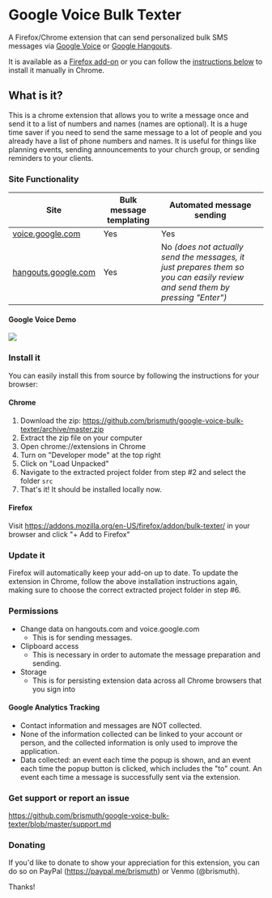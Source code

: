 # Google Voice Bulk Texter
A Firefox/Chrome extension that can send personalized bulk SMS messages via [Google Voice](https://voice.google.com) or [Google Hangouts](https://hangouts.google.com/).

It is available as a [Firefox add-on](https://addons.mozilla.org/en-US/firefox/addon/bulk-texter/) or you can follow the [instructions below](#install-it) to install it manually in Chrome.

## What is it? 
This is a chrome extension that allows you to write a message once and send it to a list of numbers and names (names are optional). It is a huge time saver if you need to send the same message to a lot of people and you already have a list of phone numbers and names. It is useful for things like planning events, sending announcements to your church group, or sending reminders to your clients. 


### Site Functionality
| Site  | Bulk message templating  | Automated message sending  |
|---|---|---|
| [voice.google.com](https://voice.google.com)  | Yes  | Yes  |
| [hangouts.google.com](https://hangouts.google.com/)  | Yes  | No _(does not actually send the messages, it just prepares them so you can easily review and send them by pressing "Enter")_  |

#### Google Voice Demo
![](https://raw.githubusercontent.com/brismuth/google-voice-bulk-texter/master/demo/demo-google-voice.jpg)

### Install it
You can easily install this from source by following the instructions for your browser:

#### Chrome
1. Download the zip: https://github.com/brismuth/google-voice-bulk-texter/archive/master.zip
2. Extract the zip file on your computer
3. Open chrome://extensions in Chrome
4. Turn on "Developer mode" at the top right
5. Click on "Load Unpacked"
6. Navigate to the extracted project folder from step #2 and select the folder `src`
7. That's it! It should be installed locally now.

#### Firefox
Visit https://addons.mozilla.org/en-US/firefox/addon/bulk-texter/ in your browser and click "+ Add to Firefox"


### Update it
Firefox will automatically keep your add-on up to date. To update the extension in Chrome, follow the above installation instructions again, making sure to choose the correct extracted project folder in step #6.

### Permissions
* Change data on hangouts.com and voice.google.com
  * This is for sending messages.
* Clipboard access
  * This is necessary in order to automate the message preparation and sending.
* Storage
  * This is for persisting extension data across all Chrome browsers that you sign into 

#### Google Analytics Tracking
* Contact information and messages are NOT collected. 
* None of the information collected can be linked to your account or person, and the collected information is only used to improve the application. 
* Data collected: an event each time the popup is shown, and an event each time the popup button is clicked, which includes the "to" count. An event each time a message is successfully sent via the extension.

### Get support or report an issue
https://github.com/brismuth/google-voice-bulk-texter/blob/master/support.md

### Donating 
If you'd like to donate to show your appreciation for this extension, you can do so on PayPal (https://paypal.me/brismuth) or Venmo (@brismuth).

Thanks!
